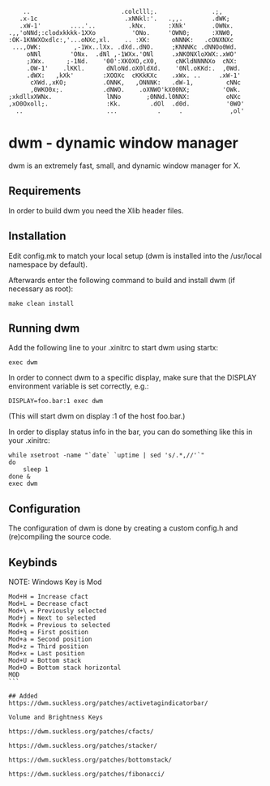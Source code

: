 ```
    ..                         .colclll;.               .;,
   .x-1c                        .xNNkl:'.   .,,.        .dWK;
   .xW-1'        ....'..         .kNx.      :XNk'       .OWNx.
.,,'oNNd;:clodxkkkk-1XXo          'ONo.     'OWN0;      :XNW0,
:OK-1KNWXOxdlc:,'...oNXc,xl.    .. :XK:      oNNNK:   .cONXNXc
 ...,OWK:         ,-1Wx..lXx. .dXd..dNO.     ;KNNNKc .dNNOo0Wd.
     oNNl        'ONx.  .dNl ,-1WXx.'ONl     .xNK0NXloXWX:.xWO'
     ;XWx.      ;-1Nd.    '00':XKOXO,cX0,     cNKldNNNNXo  cNX:
     .OW-1'    .lKKl.      dNloNd.oX0ldXd.    '0Nl.oKKd:.  ,0Wd.
     .dWX:   ,kXk'        :XOOXc  cKKkKXc    .xWx. ..     .xW-1'
      cXWd.,xKO;          .ONNK,   ,ONNNK:   .dW-1,         cNNc
      ,0WKO0x;.           .dNWO.    .oXNWO'kX00NX;         'OWk.
;xkdllxXWNx.               lNNo       ;0NNd.l0NNX:          oNXc
,xO0Oxoll;.                :Kk.        .dOl  .d0d.          '0WO'
  ..                       ...           .     .             ,ol'
```


# dwm - dynamic window manager 
dwm is an extremely fast, small, and dynamic window manager for X.


## Requirements
In order to build dwm you need the Xlib header files.


## Installation
Edit config.mk to match your local setup (dwm is installed into
the /usr/local namespace by default).

Afterwards enter the following command to build and install dwm (if
necessary as root):

    make clean install


## Running dwm
Add the following line to your .xinitrc to start dwm using startx:

    exec dwm

In order to connect dwm to a specific display, make sure that
the DISPLAY environment variable is set correctly, e.g.:

    DISPLAY=foo.bar:1 exec dwm

(This will start dwm on display :1 of the host foo.bar.)

In order to display status info in the bar, you can do something
like this in your .xinitrc:

    while xsetroot -name "`date` `uptime | sed 's/.*,//'`"
    do
    	sleep 1
    done &
    exec dwm


## Configuration
The configuration of dwm is done by creating a custom config.h
and (re)compiling the source code.


## Keybinds
NOTE: Windows Key is Mod
````
Mod+H = Increase cfact   
Mod+L = Decrease cfact   
Mod+\ = Previously selected   
Mod+j = Next to selected   
Mod+k = Previous to selected   
Mod+q = First position   
Mod+a = Second position   
Mod+z = Third position   
Mod+x = Last position   
Mod+U = Bottom stack   
Mod+O = Bottom stack horizontal
MOD
```

## Added
https://dwm.suckless.org/patches/activetagindicatorbar/

Volume and Brightness Keys

https://dwm.suckless.org/patches/cfacts/

https://dwm.suckless.org/patches/stacker/

https://dwm.suckless.org/patches/bottomstack/

https://dwm.suckless.org/patches/fibonacci/